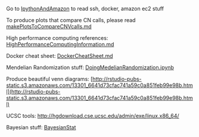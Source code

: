 Go to [IpythonAndAmazon](./IpythonAndAmazon) to read ssh, docker, amazon ec2 stuff


To produce plots that compare CN calls, please read [makePlotsToCompareCNVcalls.md](./makePlotsToCompareCNVcalls.md)

High performance computing references: [HighPerformanceComputingInformation.md](./HighPerformanceComputingInformation.md)

Docker cheat sheet: [DockerCheatSheet.md](./DockerCheatSheet.md)

Mendelian Randomization stuff: [DoingMedelianRandomization.ipynb](./DoingMedelianRandomization.ipynb)


Produce beautiful venn diagrams: [http://rstudio-pubs-static.s3.amazonaws.com/13301_6641d73cfac741a59c0a851feb99e98b.html](http://rstudio-pubs-static.s3.amazonaws.com/13301_6641d73cfac741a59c0a851feb99e98b.html)

UCSC tools: http://hgdownload.cse.ucsc.edu/admin/exe/linux.x86_64/

Bayesian stuff: [BayesianStat](./BayesianStat)
